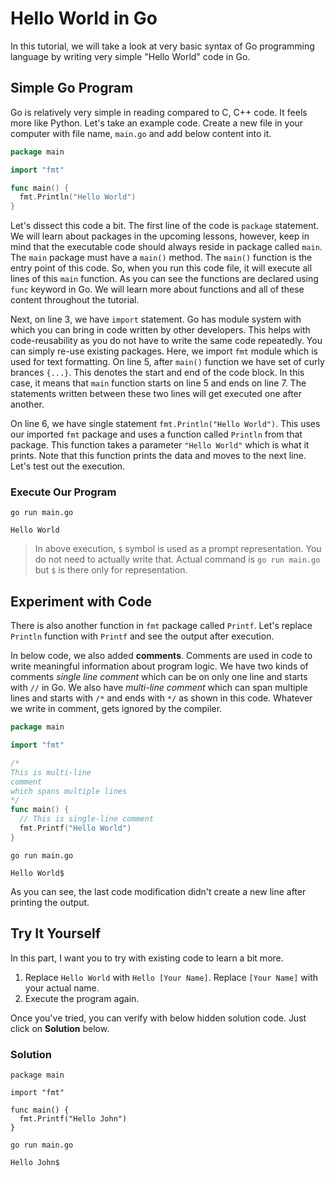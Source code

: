 # Hello World in Go

In this tutorial, we will take a look at very basic syntax of Go programming language by writing very simple "Hello World" code in Go.

## Simple Go Program

Go is relatively very simple in reading compared to C, C++ code. It feels more like Python. Let's take an example code. Create a new file in your computer with file name, `main.go` and add below content into it.

```go
package main

import "fmt"

func main() {
  fmt.Println("Hello World")
}
```

Let's dissect this code a bit.
The first line of the code is `package` statement. We will learn about packages in the upcoming lessons, however, keep in mind that the executable code should always reside in package called `main`. The `main` package must have a `main()` method. The `main()` function is the entry point of this code. So, when you run this code file, it will execute all lines of this `main` function. As you can see the functions are declared using `func` keyword in Go. We will learn more about functions and all of these content throughout the tutorial.

Next, on line 3, we have `import` statement. Go has module system with which you can bring in code written by other developers. This helps with code-reusability as you do not have to write the same code repeatedly. You can simply re-use existing packages. Here, we import `fmt` module which is used for text formatting. On line 5, after `main()` function we have set of curly brances `{...}`. This denotes the start and end of the code block. In this case, it means that `main` function starts on line 5 and ends on line 7. The statements written between these two lines will get executed one after another.

On line 6, we have single statement `fmt.Println("Hello World")`. This uses our imported `fmt` package and uses a function called `Println` from that package. This function takes a parameter `"Hello World"` which is what it prints. Note that this function prints the data and moves to the next line. Let's test out the execution.

### Execute Our Program

```bash{ .show-prompt lineNos=false }
go run main.go
```
```output{ lineNos=false }
Hello World
```

> In above execution, `$` symbol is used as a prompt representation. You do not need to actually write that. Actual command is `go run main.go` but `$` is there only for representation.

## Experiment with Code

There is also another function in `fmt` package called `Printf`. Let's replace `Println` function with `Printf` and see the output after execution.

In below code, we also added **comments**. Comments are used in code to write meaningful information about program logic. We have two kinds of comments *single line comment* which can be on only one line and starts with `//` in Go. We also have *multi-line comment* which can span multiple lines and starts with `/*` and ends with `*/` as shown in this code. Whatever we write in comment, gets ignored by the compiler.

```go
package main

import "fmt"

/*
This is multi-line
comment 
which spans multiple lines
*/
func main() {
  // This is single-line comment
  fmt.Printf("Hello World") 
}
```

```bash{ .show-prompt lineNos=false }
go run main.go
```
```{ lineNos=false }
Hello World$
```
As you can see, the last code modification didn't create a new line after printing the output. 

## Try It Yourself

In this part, I want you to try with existing code to learn a bit more.

1. Replace `Hello World` with `Hello [Your Name]`. Replace `[Your Name]` with your actual name.
2. Execute the program again.

Once you've tried, you can verify with below hidden solution code. Just click on **Solution** below.

### Solution

```go{ filename=main.go }
package main

import "fmt"

func main() {
  fmt.Printf("Hello John")
}
```

```bash{ .show-prompt lineNos=false }
go run main.go
```
```{ lineNos=false }
Hello John$
```